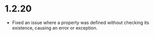 # 1.2.20
- Fixed an issue where a property was defined without checking its existence, causing an error or exception.